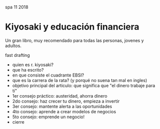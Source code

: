 <permalink>spa</permalink>
<month>11</month>
<year>2018</year>

# Kiyosaki y educación financiera

Un gran libro, muy recomendado para todas las personas, jovenes y adultos.

<hidden>fast drafting</hidden>

<hidden>

 - quien es r. kiyosaki?
 - que ha escrito?
 - en que consiste el cuadrante EBSI?
 - que es la carrera de la rata? (y porqué no suena tan mal en ingles)
 - objetivo principal del articulo: que significa que "el dinero trabaje para ti"
 - 1er consejo práctico: austeridad, ahorra dinero
 - 2do consejo: haz crecer tu dinero, empieza a invertir
 - 3er consejo: mantente alerta a las oportunidades
 - 4to consejo: aprende a crear modelos de negocios
 - 5to consejo: emprende un negocio!
 - cierre

</hidden>